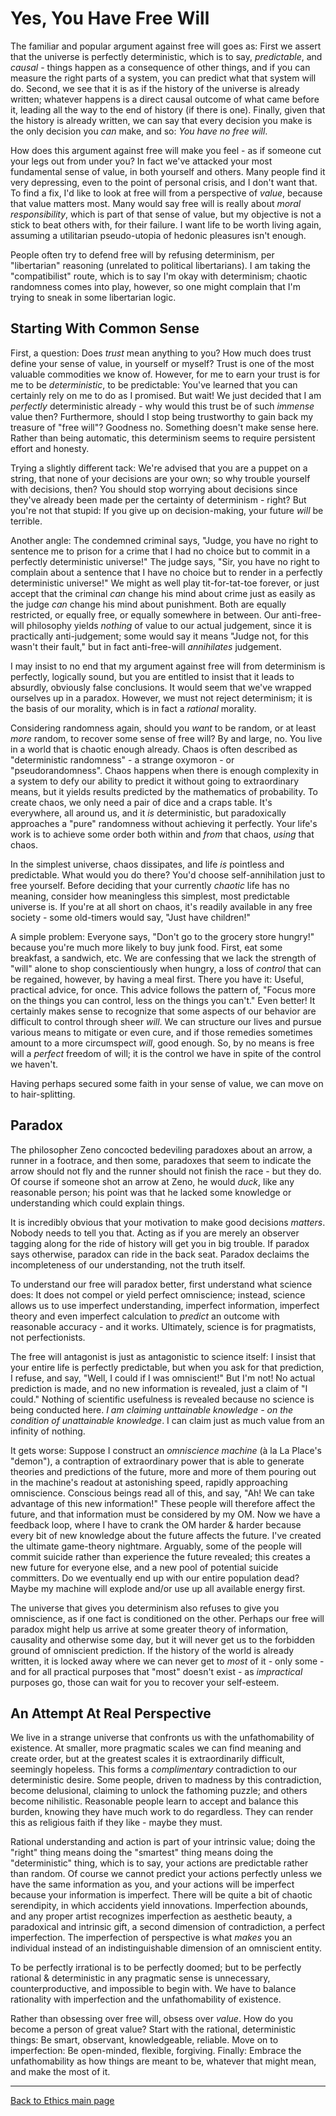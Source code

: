 # Yes, You Have Free Will

The familiar and popular argument against free will goes as: First we assert that the universe is perfectly deterministic, which is to say, *predictable*, and *causal* - things happen as a consequence of other things, and if you can measure the right parts of a system, you can predict what that system will do. Second, we see that it is as if the history of the universe is already written; whatever happens is a direct causal outcome of what came before it, leading all the way to the end of history (if there is one). Finally, given that the history is already written, we can say that every decision you make is the only decision you *can* make, and so: *You have no free will*.

How does this argument against free will make you feel - as if someone cut your legs out from under you? In fact we've attacked your most fundamental sense of value, in both yourself and others. Many people find it very depressing, even to the point of personal crisis, and I don't want that. To find a fix, I'd like to look at free will from a perspective of *value*, because  that value matters most. Many would say free will is really about *moral responsibility*, which is part of that sense of value, but my objective is not a stick to beat others with, for their failure. I want life to be worth living again, assuming a utilitarian pseudo-utopia of hedonic pleasures isn't enough.

People often try to defend free will by refusing determinism, per "libertarian" reasoning (unrelated to political libertarians). I am taking the "compatibilist" route, which is to say I'm okay with determinism; chaotic randomness comes into play, however, so one might complain that I'm trying to sneak in some libertarian logic.

## Starting With Common Sense

First, a question: Does *trust* mean anything to you? How much does trust define your sense of value, in yourself or myself? Trust is one of the most valuable commodities we know of. However, for me to earn your trust is for me to be *deterministic*, to be predictable: You've learned that you can certainly rely on me to do as I promised. But wait! We just decided that I am *perfectly* deterministic already - why would this trust be of such *immense* value then? Furthermore, should I stop being trustworthy to gain back my treasure of "free will"? Goodness no. Something doesn't make sense here. Rather than being automatic, this determinism seems to require persistent effort and honesty.

Trying a slightly different tack: We're advised that you are a puppet on a string, that none of your decisions are your own; so why trouble yourself with decisions, then? You should stop worrying about decisions since they've already been made per the certainty of determinism - right? But you're not that stupid: If you give up on decision-making, your future *will* be terrible.

Another angle: The condemned criminal says, "Judge, you have no right to sentence me to prison for a crime that I had no choice but to commit in a perfectly deterministic universe!" The judge says, "Sir, you have no right to complain about a sentence that I have no choice but to render in a perfectly deterministic universe!" We might as well play tit-for-tat-toe forever, or just accept that the criminal *can* change his mind about crime just as easily as the judge *can* change his mind about punishment. Both are equally restricted, or equally free, or equally somewhere in between. Our anti-free-will philosophy yields *nothing* of value to our actual judgement, since it is practically anti-judgement; some would say it means "Judge not, for this wasn't their fault," but in fact anti-free-will *annihilates* judgement.

I may insist to no end that my argument against free will from determinism is perfectly, logically sound, but you are entitled to insist that it leads to absurdly, obviously false conclusions. It would seem that we've wrapped ourselves up in a paradox. However, we must not reject determinism; it is the basis of our morality, which is in fact a *rational* morality.

Considering randomness again, should you *want* to be random, or at least *more* random, to recover some sense of free will? By and large, no. You live in a world that is chaotic enough already. Chaos is often described as "deterministic randomness" - a strange oxymoron - or "pseudorandomness". Chaos happens when there is enough complexity in a system to defy our ability to predict it without going to extraordinary means, but it yields results predicted by the mathematics of probability. To create chaos, we only need a pair of dice and a craps table. It's everywhere, all around us, and it *is* deterministic, but paradoxically approaches a "pure" randomness without achieving it perfectly. Your life's work is to achieve some order both within and *from* that chaos, *using* that chaos.

In the simplest universe, chaos dissipates, and life *is* pointless and predictable. What would you do there? You'd choose self-annihilation just to free yourself. Before deciding that your currently *chaotic* life has no meaning, consider how meaningless this simplest, most predictable universe is. If you're at all short on chaos, it's readily available in any free society - some old-timers would say, "Just have children!"

A simple problem: Everyone says, "Don't go to the grocery store hungry!" because you're much more likely to buy junk food. First, eat some breakfast, a sandwich, etc. We are confessing that we lack the strength of "will" alone to shop conscientiously when hungry, a loss of *control* that can be regained, however, by having a meal first. There you have it: Useful, practical advice, for once. This advice follows the pattern of, "Focus more on the things you can control, less on the things you can't." Even better! It certainly makes sense to recognize that some aspects of our behavior are difficult to control through sheer *will*. We can structure our lives and pursue various means to mitigate or even cure, and if those remedies sometimes amount to a more circumspect *will*, good enough. So, by no means is free will a *perfect* freedom of will; it is the control we have in spite of the control we haven't.

Having perhaps secured some faith in your sense of value, we can move on to hair-splitting.

## Paradox

The philosopher Zeno concocted bedeviling paradoxes about an arrow, a runner in a footrace, and then some, paradoxes that seem to indicate the arrow should not fly and the runner should not finish the race - but they do. Of course if someone shot an arrow at Zeno, he would *duck*, like any reasonable person; his point was that he lacked some knowledge or understanding which could explain things.

It is incredibly obvious that your motivation to make good decisions *matters*. Nobody needs to tell you that. Acting as if you are merely an observer tagging along for the ride of history will get you in big trouble. If paradox says otherwise, paradox can ride in the back seat. Paradox declaims the incompleteness of our understanding, not the truth itself.

To understand our free will paradox better, first understand what science does: It does not compel or yield perfect omniscience; instead, science allows us to use imperfect understanding, imperfect information, imperfect theory and even imperfect calculation to *predict* an outcome with reasonable accuracy - and it works. Ultimately, science is for pragmatists, not perfectionists.

The free will antagonist is just as antagonistic to science itself: I insist that your entire life is perfectly predictable, but when you ask for that prediction, I refuse, and say, "Well, I could if I was omniscient!" But I'm not! No actual prediction is made, and no new information is revealed, just a claim of "I could." Nothing of scientific usefulness is revealed because no science is being conducted here. *I am claiming unttainable knowledge - on the condition of unattainable knowledge*. I can claim just as much value from an infinity of nothing.

It gets worse: Suppose I construct an *omniscience machine* (à la La Place's "demon"), a contraption of extraordinary power that is able to generate theories and predictions of the future, more and more of them pouring out in the machine's readout at astonishing speed, rapidly approaching omniscience. Conscious beings read all of this, and say, "Ah! We can take advantage of this new information!" These people will therefore affect the future, and that information must be considered by my OM. Now we have a feedback loop, where I have to crank the OM harder & harder because every bit of new knowledge about the future affects the future. I've created the ultimate game-theory nightmare. Arguably, some of the people will commit suicide rather than experience the future revealed; this creates a new future for everyone else, and a new pool of potential suicide committers. Do we eventually end up with our entire population dead? Maybe my machine will explode and/or use up all available energy first.

The universe that gives you determinism also refuses to give you omniscience, as if one fact is conditioned on the other. Perhaps our free will paradox might help us arrive at some greater theory of information, causality and otherwise some day, but it will never get us to the forbidden ground of omniscient prediction. If the history of the world is already written, it is locked away where we can never get to *most* of it - only some - and for all practical purposes that "most" doesn't exist - as *impractical* purposes go, those can wait for you to recover your self-esteem.

## An Attempt At Real Perspective

We live in a strange universe that confronts us with the unfathomability of existence. At smaller, more pragmatic scales we can find meaning and create order, but at the greatest scales it is extraordinarily difficult, seemingly hopeless. This forms a *complimentary* contradiction to our deterministic desire. Some people, driven to madness by this contradiction, become delusional, claiming to unlock the fathoming puzzle; and others become nihilistic. Reasonable people learn to accept and balance this burden, knowing they have much work to do regardless. They can render this as religious faith if they like - maybe they must.

Rational understanding and action is part of your intrinsic value; doing the "right" thing means doing the "smartest" thing means doing the "deterministic" thing, which is to say, your actions are predictable rather than random. Of course we cannot predict your actions perfectly unless we have the same information as you, and your actions will be imperfect because your information is imperfect. There will be quite a bit of chaotic serendipity, in which accidents yield innovations. Imperfection abounds, and any proper artist recognizes imperfection as aesthetic beauty, a paradoxical and intrinsic gift, a second dimension of contradiction, a perfect imperfection. The imperfection of perspective is what *makes* you an individual instead of an indistinguishable dimension of an omniscient entity.

To be perfectly irrational is to be perfectly doomed; but to be perfectly rational & deterministic in any pragmatic sense is unnecessary, counterproductive, and impossible to begin with. We have to balance rationality with imperfection and the unfathomability of existence.

Rather than obsessing over free will, obsess over *value*. How do you become a person of great value? Start with the rational, deterministic things: Be smart, observant, knowledgeable, reliable. Move on to imperfection: Be open-minded, flexible, forgiving. Finally: Embrace the unfathomability as how things are meant to be, whatever that might mean, and make the most of it.

----

[Back to Ethics main page](./README.md)

